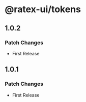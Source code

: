 # @ratex-ui/tokens

## 1.0.2

### Patch Changes

- First Release

## 1.0.1

### Patch Changes

- First Release
